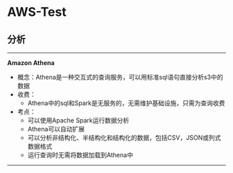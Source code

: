 # AWS-Test

## 分析
---

**Amazon Athena**
- 概念：Athena是一种交互式的查询服务，可以用标准sql语句直接分析s3中的数据
- 收费：
  + Athena中的sql和Spark是无服务的，无需维护基础设施，只需为查询收费
- 考点：
  + 可以使用Apache Spark运行数据分析
  + Athena可以自动扩展
  + 可以分析非结构化、半结构化和结构化的数据，包括CSV，JSON或列式数据格式
  + 运行查询时无需将数据加载到Athena中


---
